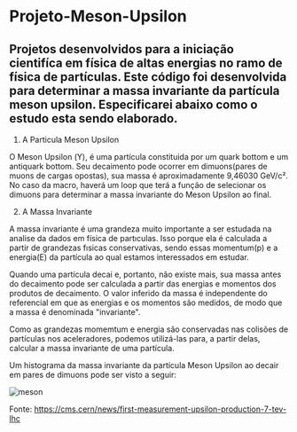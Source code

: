 # Projeto-Meson-Upsilon

## Projetos desenvolvidos para a iniciação cientifíca em física de altas energias no ramo de física de partículas. Este código foi desenvolvida para determinar a massa invariante da partícula meson upsilon. Especificarei abaixo como o estudo esta sendo elaborado. 

1) A Particula Meson Upsilon

O Meson Upsilon (Υ), é uma partícula constituida por um quark bottom e um antiquark bottom. Seu decaimento pode ocorrer em dimuons(pares de muons de cargas opostas),
sua massa é aproximadamente 9,46030 GeV/c². No caso da macro, haverá um loop que terá a função de selecionar os dimuons para determinar a massa invariante do 
Meson Upsilon ao final.

 2) A Massa Invariante 
 
A massa invariante é uma grandeza muito importante a ser estudada na analise da dados em física de partıculas. Isso porque ela é calculada a partir de grandezas fısicas conservativas, sendo essas momentum(p) e a energia(E) da partícula ao qual estamos interessados em estudar.

Quando uma partícula decai e, portanto, não existe mais, sua massa antes do decaimento pode ser calculada a partir das energias e momentos dos produtos de decaimento. O valor inferido da massa é independente do referencial em que as energias e os momentos são medidos, de modo que a massa é denominada "invariante". 

Como as grandezas momemtum e energia são conservadas nas colisões de partículas nos aceleradores, podemos utilizá-las para, a partir delas, calcular a massa invariante de uma partícula.

Um histograma da massa invariante da partícula Meson Upsilon ao decair em pares de dimuons pode ser visto a seguir:

![meson](https://user-images.githubusercontent.com/62472486/86185351-885cb480-bb0c-11ea-8ed1-614f43fa2c79.gif)

Fonte: https://cms.cern/news/first-measurement-upsilon-production-7-tev-lhc

